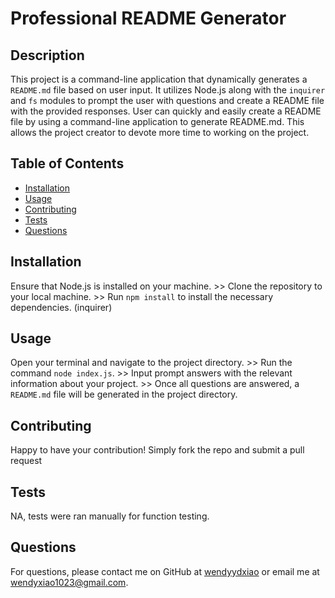 # Professional README Generator

## Description
This project is a command-line application that dynamically generates a `README.md` file based on user input. It utilizes Node.js along with the `inquirer` and `fs` modules to prompt the user with questions and create a README file with the provided responses. User can quickly and easily create a README file by using a command-line application to generate README.md. This allows the project creator to devote more time to working on the project.

## Table of Contents
- [Installation](#installation)
- [Usage](#usage)
- [Contributing](#contributing)
- [Tests](#tests)
- [Questions](#questions)

## Installation
Ensure that Node.js is installed on your machine. >> Clone the repository to your local machine. >> Run `npm install` to install the necessary dependencies. (inquirer) 

## Usage
Open your terminal and navigate to the project directory. >> Run the command `node index.js`. >> Input prompt answers with the relevant information about your project. >> Once all questions are answered, a `README.md` file will be generated in the project directory.

## Contributing
Happy to have your contribution! Simply fork the repo and submit a pull request 

## Tests
NA, tests were ran manually for function testing.

## Questions
For questions, please contact me on GitHub at [wendyydxiao](https://github.com/wendyydxiao) or email me at wendyxiao1023@gmail.com.
